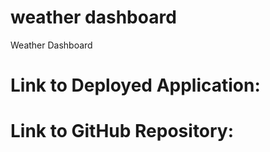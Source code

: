 # weather dashboard
Weather Dashboard

# Link to Deployed Application: 

# Link to GitHub Repository: 
